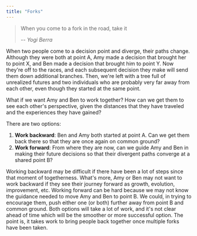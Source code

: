 ```yaml
---
title: "Forks"
---
```


> When you come to a fork in the road, take it
> 
> -- <cite>Yogi Berra</cite>

When two people come to a decision point and diverge, their paths change. 
Although they were both at point A, Amy made a decision that brought her to point X, and Ben made a decision that brought him to point Y. 
Now they're off to the races, and each subsequent decision they make will send them down additional branches.
Then, we're left with a tree full of unrealized futures and two individuals who are probably very far away from each other, even though they started at the same point. 

What if we want Amy and Ben to work together? 
How can we get them to see each other's perspective, given the distances that they have traveled and the experiences they have gained?

There are two options:

1. **Work backward**: Ben and Amy both started at point A. 
Can we get them back there so that they are once again on common ground? 
2. **Work forward**: From where they are now, can we guide Amy and Ben in making their future decisions so that their divergent paths converge at a shared point B?

Working backward may be difficult if there have been a lot of steps since that moment of togetherness.
What's more, Amy or Ben may not want to work backward if they see their journey forward as growth, evolution, improvement, etc.
Working forward can be hard because we may not know the guidance needed to move Amy and Ben to point B.
We could, in trying to encourage them, push either one (or both) further away from point B and common ground. 
Both options will take a lot of work, and it's not clear ahead of time which will be the smoother or more successful option. 
The point is, it takes work to bring people back together once multiple forks have been taken. 
